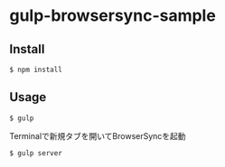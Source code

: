 # gulp-browsersync-sample

## Install

```
$ npm install
```

## Usage

```
$ gulp
```

Terminalで新規タブを開いてBrowserSyncを起動

```
$ gulp server
```
